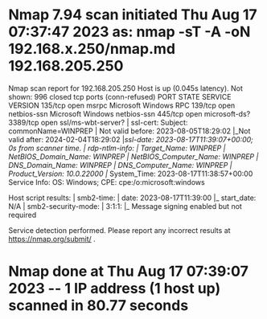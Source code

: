 # Nmap 7.94 scan initiated Thu Aug 17 07:37:47 2023 as: nmap -sT -A -oN 192.168.x.250/nmap.md 192.168.205.250
Nmap scan report for 192.168.205.250
Host is up (0.045s latency).
Not shown: 996 closed tcp ports (conn-refused)
PORT     STATE SERVICE            VERSION
135/tcp  open  msrpc              Microsoft Windows RPC
139/tcp  open  netbios-ssn        Microsoft Windows netbios-ssn
445/tcp  open  microsoft-ds?
3389/tcp open  ssl/ms-wbt-server?
| ssl-cert: Subject: commonName=WINPREP
| Not valid before: 2023-08-05T18:29:02
|_Not valid after:  2024-02-04T18:29:02
|_ssl-date: 2023-08-17T11:39:07+00:00; 0s from scanner time.
| rdp-ntlm-info: 
|   Target_Name: WINPREP
|   NetBIOS_Domain_Name: WINPREP
|   NetBIOS_Computer_Name: WINPREP
|   DNS_Domain_Name: WINPREP
|   DNS_Computer_Name: WINPREP
|   Product_Version: 10.0.22000
|_  System_Time: 2023-08-17T11:38:57+00:00
Service Info: OS: Windows; CPE: cpe:/o:microsoft:windows

Host script results:
| smb2-time: 
|   date: 2023-08-17T11:39:00
|_  start_date: N/A
| smb2-security-mode: 
|   3:1:1: 
|_    Message signing enabled but not required

Service detection performed. Please report any incorrect results at https://nmap.org/submit/ .
# Nmap done at Thu Aug 17 07:39:07 2023 -- 1 IP address (1 host up) scanned in 80.77 seconds
